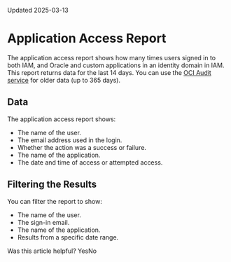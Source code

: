 Updated 2025-03-13
# Application Access Report
The application access report shows how many times users signed in to both IAM, and Oracle and custom applications in an identity domain in IAM.
This report returns data for the last 14 days. You can use the [OCI Audit service](https://docs.oracle.com/iaas/Content/Audit/home.htm) for older data (up to 365 days).
## Data
The application access report shows: 
  * The name of the user.
  * The email address used in the login.
  * Whether the action was a success or failure.
  * The name of the application.
  * The date and time of access or attempted access.


## Filtering the Results
You can filter the report to show: 
  * The name of the user.
  * The sign-in email.
  * The name of the application.
  * Results from a specific date range.


Was this article helpful?
YesNo

